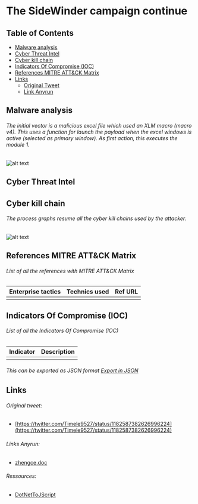 # The SideWinder campaign continue
## Table of Contents
* [Malware analysis](#Malware-analysis)
* [Cyber Threat Intel](#Cyber-Threat-Intel)
* [Cyber kill chain](#Cyber-kill-chain)
* [Indicators Of Compromise (IOC)](#IOC)
* [References MITRE ATT&CK Matrix](#Ref-MITRE-ATTACK)
* [Links](#Links)
  + [Original Tweet](#Original-Tweet)
  + [Link Anyrun](#Links-Anyrun)

## Malware analysis <a name="Malware-analysis"></a>
###### The initial vector is a malicious excel file which used an XLM macro (macro v4). This uses a function for launch the payload when the excel windows is active (selected as primary window). As first action, this executes the module 1.
![alt text]()

## Cyber Threat Intel <a name="Cyber-Threat-Intel"></a>
###### 
## Cyber kill chain <a name="Cyber-kill-chain"></a>
###### The process graphs resume all the cyber kill chains used by the attacker. 
![alt text]()
## References MITRE ATT&CK Matrix <a name="Ref-MITRE-ATTACK"></a>
###### List of all the references with MITRE ATT&CK Matrix

|Enterprise tactics|Technics used|Ref URL|
| :---------------: |:-------------| :------------- |
||||

## Indicators Of Compromise (IOC) <a name="IOC"></a>
###### List of all the Indicators Of Compromise (IOC)
|Indicator|Description|
| ------------- |:-------------:|
|||

###### This can be exported as JSON format [Export in JSON]()	

## Links <a name="Links"></a>
###### Original tweet: 
* [https://twitter.com/Timele9527/status/1182587382626996224](https://twitter.com/Timele9527/status/1182587382626996224) <a name="Original-Tweet"></a>
###### Links Anyrun: <a name="Links-Anyrun"></a>
* [zhengce.doc](https://app.any.run/tasks/7cdd1bfc-f0a3-4dd6-a29c-5ed70a77e76c)
###### Ressources:
* [DotNetToJScript](https://github.com/tyranid/DotNetToJScript)
